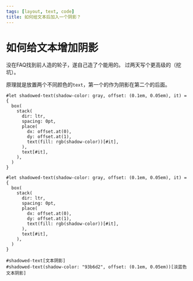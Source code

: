 ```yaml
---
tags: [layout, text, code]
title: 如何给文本后加入一个阴影？
---
```


# 如何给文本增加阴影

没在FAQ找到前人造的轮子，遂自己造了个能用的。
过两天写个更高级的（挖坑）。

原理就是放置两个不同颜色的`text`，第一个的作为阴影在第二个的后面。

```typst no-render
#let shadowed-text(shadow-color: gray, offset: (0.1em, 0.05em), it) = {
  box(
    stack(
      dir: ltr,
      spacing: 0pt,
      place(
        dx: offset.at(0),
        dy: offset.at(1),
        text(fill: rgb(shadow-color))[#it],
      ),
      text[#it],
    ),
  )
}
```

```typst
#let shadowed-text(shadow-color: gray, offset: (0.1em, 0.05em), it) = {
  box(
    stack(
      dir: ltr,
      spacing: 0pt,
      place(
        dx: offset.at(0),
        dy: offset.at(1),
        text(fill: rgb(shadow-color))[#it],
      ),
      text[#it],
    ),
  )
}

#shadowed-text[文本阴影]
#shadowed-text(shadow-color: "93b6d2", offset: (0.1em, 0.05em))[淡蓝色文本阴影]
```

